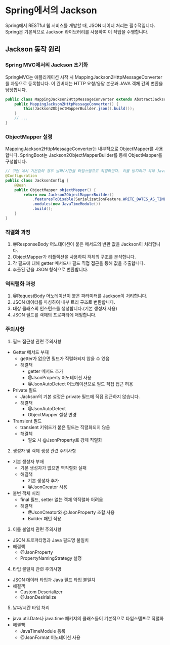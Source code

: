 # Spring에서의 Jackson
Spring에서 RESTful 웹 서비스를 개발할 때, JSON 데이터 처리는 필수적입니다. Spring은 기본적으로 Jackson 라이브러리를 사용하여 이 작업을 수행합니다.

## Jackson 동작 원리
### Spring MVC에서의 Jackson 초기화
SpringMVC는 애플리케이션 시작 시 MappingJackson2HttpMessageConverter를 자동으로 등록합니다. 이 컨버터는 HTTP 요청/응답 본문과 JAVA 객체 간의 변환을 담당합니다.
```java
public class MappingJackson2HttpMessageConverter extends AbstractJackson2HttpMessageConverter {
    public MappingJackson2HttpMessageConverter() {
        this(Jackson2ObjectMapperBuilder.json().build());
    }
    // ...
}
```
### ObjectMapper 설정
MappingJackson2HttpMessageConverter는 내부적으로 ObjectMapper를 사용합니다. SpringBoot는 Jackson2ObjectMapperBuilder를 통해 ObjectMapper를 구성합니다.
```java
// 구현 예시 기본값의 경우 날짜/시간을 타임스탬프로 직렬화한다. 이를 방지하기 위해 JavaTimeModule을 등록
@Configuration
public class JacksonConfig {
    @Bean
    public ObjectMapper objectMapper() {
        return new Jackson2ObjectMapperBuilder()
            .featuresToDisable(SerializationFeature.WRITE_DATES_AS_TIMESTAMPS)
            .modules(new JavaTimeModule())
            .build();
    }
}
```
### 직렬화 과정
1. @ResponseBody 어노테이션이 붙은 메서드의 반환 값을 Jackson이 처리합니다.
2. ObjectMapper가 리플렉션을 사용하여 객체의 구조를 분석합니다.
3. 각 필드에 대해 getter 메서드나 필드 직접 접근을 통해 값을 추출합니다.
4. 추출된 값을 JSON 형식으로 변환합니다.

### 역직렬화 과정
1. @RequestBody 어노테이션이 붙은 파라미터를 Jackson이 처리합니다.
2. JSON 데이터를 파싱하여 내부 트리 구조로 변환합니다.
3. 대상 클래스의 인스턴스를 생성합니다.(기본 생성자 사용)
4. JSON 필드를 객체의 프로퍼티에 매핑합니다.

### 주의사항
1. 필드 접근성 관련 주의사항
- Getter 메서드 부재
  - getter가 없으면 필드가 직렬화되지 않을 수 있음
  - 해결책
    - getter 메서드 추가
    - @JsonProperty 어노테이션 사용
    - @JsonAutoDetect 어노테이션으로 필드 직접 접근 허용
- Private 필드
  - Jackson의 기본 설정은 private 필드에 직접 접근하지 않습니다.
  - 해결책
    - @JsonAutoDetect
    - ObjectMapper 설정 변경
- Transient 필드
  - transient 키워드가 붙은 필드는 직렬화되지 않음
  - 해결책
    - 필요 시 @JsonProperty로 강제 직렬화
2. 생성자 및 객체 생성 관련 주의사항
- 기본 생성자 부재
  - 기본 생성자가 없으면 역직렬화 실패
  - 해결책
    - 기본 생성자 추가
    - @JsonCreator 사용 
- 불변 객체 처리
  - final 필드, setter 없는 객체 역직렬화 어려움
  - 해결책
    - @JsonCreator와 @JsonProperty 조합 사용
    - Builder 패턴 적용
3. 이름 불일치 관련 주의사항
- JSON 프로퍼티명과 Java 필드명 불일치
- 해결책
  - @JsonProperty
  - PropertyNamingStrategy 설정
4. 타입 불일치 관련 주의사항
- JSON 데이터 타입과 Java 필드 타입 불일치
- 해결책
  - Custom Deserializer
  - @JsonDesirialize
5. 날짜/시간 타입 처리
- java.util.Date나 java.time 패키지의 클래스들이 기본적으로 타임스탬프로 직렬화
- 해결책
  - JavaTimeModule 등록
  - @JsonFormat 어노테이션 사용